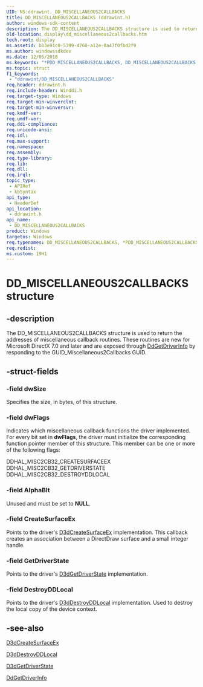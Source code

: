 ```yaml
---
UID: NS:ddrawint._DD_MISCELLANEOUS2CALLBACKS
title: DD_MISCELLANEOUS2CALLBACKS (ddrawint.h)
author: windows-sdk-content
description: The DD_MISCELLANEOUS2CALLBACKS structure is used to return the addresses of miscellaneous callback routines.
old-location: display\dd_miscellaneous2callbacks.htm
tech.root: display
ms.assetid: bb3e91c0-5399-4760-a12e-0a47f0fbd2f9
ms.author: windowssdkdev
ms.date: 12/05/2018
ms.keywords: "*PDD_MISCELLANEOUS2CALLBACKS, DD_MISCELLANEOUS2CALLBACKS, DD_MISCELLANEOUS2CALLBACKS structure [Display Devices], PDD_MISCELLANEOUS2CALLBACKS, PDD_MISCELLANEOUS2CALLBACKS structure pointer [Display Devices], ddrawint/DD_MISCELLANEOUS2CALLBACKS, ddrawint/PDD_MISCELLANEOUS2CALLBACKS, ddstrcts_61459de1-283c-4693-a27a-f5dc8bdc5a44.xml, display.dd_miscellaneous2callbacks"
ms.topic: struct
f1_keywords: 
 - "ddrawint/DD_MISCELLANEOUS2CALLBACKS"
req.header: ddrawint.h
req.include-header: Winddi.h
req.target-type: Windows
req.target-min-winverclnt: 
req.target-min-winversvr: 
req.kmdf-ver: 
req.umdf-ver: 
req.ddi-compliance: 
req.unicode-ansi: 
req.idl: 
req.max-support: 
req.namespace: 
req.assembly: 
req.type-library: 
req.lib: 
req.dll: 
req.irql: 
topic_type:
 - APIRef
 - kbSyntax
api_type:
 - HeaderDef
api_location:
 - ddrawint.h
api_name:
 - DD_MISCELLANEOUS2CALLBACKS
product: Windows
targetos: Windows
req.typenames: DD_MISCELLANEOUS2CALLBACKS, *PDD_MISCELLANEOUS2CALLBACKS
req.redist: 
ms.custom: 19H1
---
```


# DD_MISCELLANEOUS2CALLBACKS structure


## -description


The DD_MISCELLANEOUS2CALLBACKS structure is used to return the addresses of miscellaneous callback routines. These routines are new for Microsoft DirectX 7.0 and later and are exposed through <a href="https://docs.microsoft.com/windows/desktop/api/ddrawint/nc-ddrawint-pdd_getdriverinfo">DdGetDriverInfo</a> by responding to the GUID_Miscellaneous2Callbacks GUID.


## -struct-fields




### -field dwSize

Specifies the size, in bytes, of this structure.


### -field dwFlags

Indicates which miscellaneous callback functions the driver implemented. For every bit set in <b>dwFlags</b>, the driver must initialize the corresponding function pointer member of this structure. This member can be one or more of the following flags:


<dl>
<dt>DDHAL_MISC2CB32_CREATESURFACEEX</dt>
<dt>DDHAL_MISC2CB32_GETDRIVERSTATE</dt>
<dt>DDHAL_MISC2CB32_DESTROYDDLOCAL</dt>
</dl>



### -field AlphaBlt

Unused and must be set to <b>NULL</b>. 


### -field CreateSurfaceEx

Points to the driver's <a href="https://docs.microsoft.com/windows/desktop/api/ddrawint/nc-ddrawint-pdd_createsurfaceex">D3dCreateSurfaceEx</a> implementation. This callback creates an association between a DirectDraw surface and a small integer handle. 


### -field GetDriverState

Points to the driver's <a href="https://docs.microsoft.com/windows/desktop/api/ddrawint/nc-ddrawint-pdd_getdriverstate">D3dGetDriverState</a> implementation. 


### -field DestroyDDLocal

Points to the driver's <a href="https://docs.microsoft.com/windows/desktop/api/ddrawint/nc-ddrawint-pdd_destroyddlocal">D3dDestroyDDLocal</a> implementation. Used to destroy the local copy of the device context. 


## -see-also




<a href="https://docs.microsoft.com/windows/desktop/api/ddrawint/nc-ddrawint-pdd_createsurfaceex">D3dCreateSurfaceEx</a>



<a href="https://docs.microsoft.com/windows/desktop/api/ddrawint/nc-ddrawint-pdd_destroyddlocal">D3dDestroyDDLocal</a>



<a href="https://docs.microsoft.com/windows/desktop/api/ddrawint/nc-ddrawint-pdd_getdriverstate">D3dGetDriverState</a>



<a href="https://docs.microsoft.com/windows/desktop/api/ddrawint/nc-ddrawint-pdd_getdriverinfo">DdGetDriverInfo</a>
 

 

